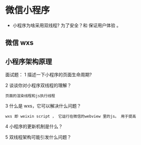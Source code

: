 # 微信小程序

- 小程序为啥采用双线程?
  为了安全？和 保证用户体验 。

## 微信 wxs

## 小程序架构原理

面试题：
1 描述一下小程序的页面生命周期?

2 谈谈你对小程序双线程的理解？

    页面的渲染线程和js执行线程

3 什么是 wxs，它可以解决什么问题？

    wxs 即 weixin script ， 它运行在微信的webview 里的js。 用于提高

4 小程序的更新机制是什么？

5 双线程架构可能引发什么问题？
